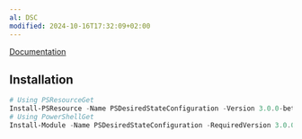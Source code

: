 ```yaml
---
al: DSC
modified: 2024-10-16T17:32:09+02:00
---
```


[Documentation](https://learn.microsoft.com/de-de/powershell/dsc/overview?view=dsc-3.0)

## Installation

```powershell
# Using PSResourceGet
Install-PSResource -Name PSDesiredStateConfiguration -Version 3.0.0-beta1 -Prerelease
# Using PowerShellGet
Install-Module -Name PSDesiredStateConfiguration -RequiredVersion 3.0.0-beta1 -AllowPrerelease
```

